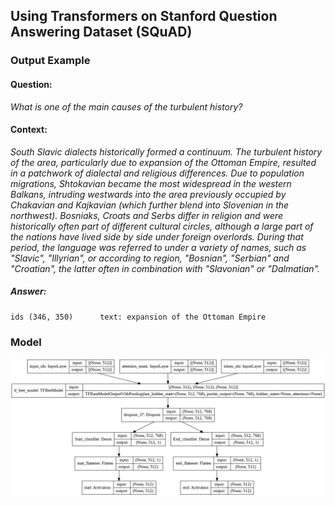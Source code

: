  ## Using Transformers on Stanford Question Answering Dataset (SQuAD)

### Output Example

#### Question: 

 *What is one of the main causes of the turbulent history?*
 
#### Context:

 *South Slavic dialects historically formed a continuum. The turbulent history of the area, particularly due to expansion of the Ottoman Empire, resulted in a patchwork of dialectal and religious differences. Due to population migrations, Shtokavian became the most widespread in the western Balkans, intruding westwards into the area previously occupied by Chakavian and Kajkavian (which further blend into Slovenian in the northwest). Bosniaks, Croats and Serbs differ in religion and were historically often part of different cultural circles, although a large part of the nations have lived side by side under foreign overlords. During that period, the language was referred to under a variety of names, such as "Slavic", "Illyrian", or according to region, "Bosnian", "Serbian" and "Croatian", the latter often in combination with "Slavonian" or "Dalmatian".*
 
##### Answer: 
	ids (346, 350)		text: expansion of the Ottoman Empire
 
### Model

<img src="https://github.com/AlessandroLiscio/NLP_SQuAD_Project/blob/main/squad_bert.png">
